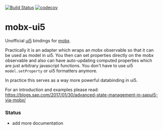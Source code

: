 [![Build Status](https://travis-ci.org/geekflyer/mobx-ui5.svg?branch=master)](https://travis-ci.org/geekflyer/mobx-ui5) [![codecov](https://codecov.io/gh/geekflyer/mobx-ui5/branch/master/graph/badge.svg)](https://codecov.io/gh/geekflyer/mobx-ui5)


mobx-ui5
========

Unofficial [ui5](https://github.com/SAP/openui5) bindings for [mobx](https://github.com/mobxjs/mobx).

Practically it is an adapter which wraps an mobx observable so that it can be used as model in ui5. You then can set properties directly on the mobx observable and also can have auto-updating computed properties which are just arbitrary javascript functions. You don't have to use ui5 `model.setProperty` or ui5 formatters anymore.

In practice this serves as a way more powerful databinding in ui5.

For an introduction and examples please read: https://blogs.sap.com/2017/01/30/advanced-state-management-in-sapui5-via-mobx/

### Status

- add more documentation